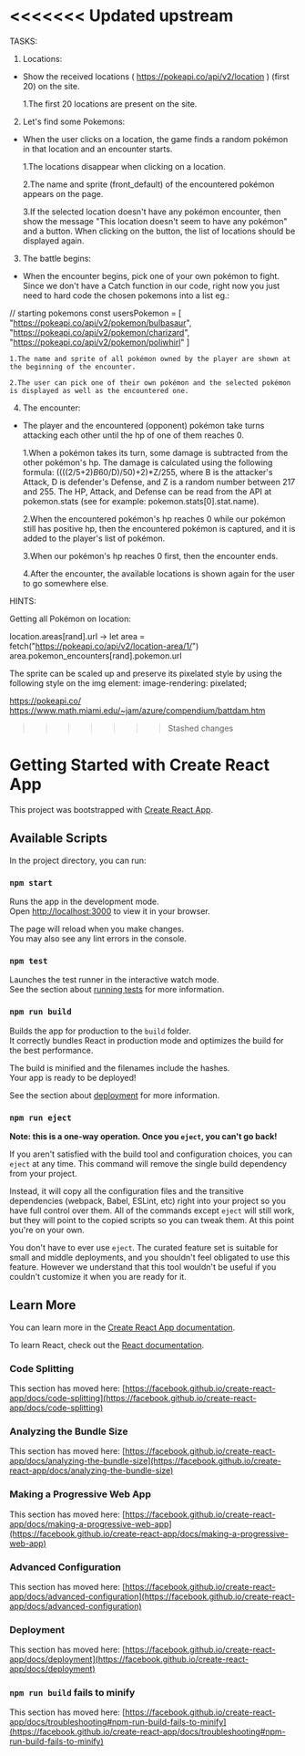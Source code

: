 <<<<<<< Updated upstream
=======
TASKS: 
1. Locations:
- Show the received locations ( https://pokeapi.co/api/v2/location ) (first 20) on the site.

    1.The first 20 locations are present on the site.

2. Let's find some Pokemons:
- When the user clicks on a location, the game finds a random pokémon in that location and an encounter starts.

    1.The locations disappear when clicking on a location.

    2.The name and sprite (front_default) of the encountered pokémon appears on the page.

    3.If the selected location doesn't have any pokémon encounter, then show the message "This location doesn't seem to have any pokémon" and a button. When clicking on the button, the list of locations should be displayed again.

3. The battle begins:
- When the encounter begins, pick one of your own pokémon to fight. Since we don't have a Catch function in our code, right now you just need to hard code the chosen pokemons into a list eg.:

// starting pokemons
const usersPokemon = [
    "https://pokeapi.co/api/v2/pokemon/bulbasaur",
    "https://pokeapi.co/api/v2/pokemon/charizard",
    "https://pokeapi.co/api/v2/pokemon/poliwhirl"
]

    1.The name and sprite of all pokémon owned by the player are shown at the beginning of the encounter.

    2.The user can pick one of their own pokémon and the selected pokémon is displayed as well as the encountered one.

4. The encounter:
- The player and the encountered (opponent) pokémon take turns attacking each other until the hp of one of them reaches 0.

    1.When a pokémon takes its turn, some damage is subtracted from the other pokémon's hp. The damage is calculated using the following formula: ((((2/5+2)*B*60/D)/50)+2)*Z/255, where B is the attacker's Attack, D is defender's Defense, and Z is a random number between 217 and 255. The HP, Attack, and Defense can be read from the API at pokemon.stats (see for example: pokemon.stats[0].stat.name).

    2.When the encountered pokémon's hp reaches 0 while our pokémon still has positive hp, then the encountered pokémon is captured, and it is added to the player's list of pokémon.

    3.When our pokémon's hp reaches 0 first, then the encounter ends.

    4.After the encounter, the available locations is shown again for the user to go somewhere else.

HINTS:

Getting all Pokémon on location:

location.areas[rand].url ->
let area = fetch("https://pokeapi.co/api/v2/location-area/1/")
area.pokemon_encounters[rand].pokemon.url

The sprite can be scaled up and preserve its pixelated style by using the following style on the img element: image-rendering: pixelated;

https://pokeapi.co/
https://www.math.miami.edu/~jam/azure/compendium/battdam.htm


>>>>>>> Stashed changes
# Getting Started with Create React App

This project was bootstrapped with [Create React App](https://github.com/facebook/create-react-app).

## Available Scripts

In the project directory, you can run:

### `npm start`

Runs the app in the development mode.\
Open [http://localhost:3000](http://localhost:3000) to view it in your browser.

The page will reload when you make changes.\
You may also see any lint errors in the console.

### `npm test`

Launches the test runner in the interactive watch mode.\
See the section about [running tests](https://facebook.github.io/create-react-app/docs/running-tests) for more information.

### `npm run build`

Builds the app for production to the `build` folder.\
It correctly bundles React in production mode and optimizes the build for the best performance.

The build is minified and the filenames include the hashes.\
Your app is ready to be deployed!

See the section about [deployment](https://facebook.github.io/create-react-app/docs/deployment) for more information.

### `npm run eject`

**Note: this is a one-way operation. Once you `eject`, you can't go back!**

If you aren't satisfied with the build tool and configuration choices, you can `eject` at any time. This command will remove the single build dependency from your project.

Instead, it will copy all the configuration files and the transitive dependencies (webpack, Babel, ESLint, etc) right into your project so you have full control over them. All of the commands except `eject` will still work, but they will point to the copied scripts so you can tweak them. At this point you're on your own.

You don't have to ever use `eject`. The curated feature set is suitable for small and middle deployments, and you shouldn't feel obligated to use this feature. However we understand that this tool wouldn't be useful if you couldn't customize it when you are ready for it.

## Learn More

You can learn more in the [Create React App documentation](https://facebook.github.io/create-react-app/docs/getting-started).

To learn React, check out the [React documentation](https://reactjs.org/).

### Code Splitting

This section has moved here: [https://facebook.github.io/create-react-app/docs/code-splitting](https://facebook.github.io/create-react-app/docs/code-splitting)

### Analyzing the Bundle Size

This section has moved here: [https://facebook.github.io/create-react-app/docs/analyzing-the-bundle-size](https://facebook.github.io/create-react-app/docs/analyzing-the-bundle-size)

### Making a Progressive Web App

This section has moved here: [https://facebook.github.io/create-react-app/docs/making-a-progressive-web-app](https://facebook.github.io/create-react-app/docs/making-a-progressive-web-app)

### Advanced Configuration

This section has moved here: [https://facebook.github.io/create-react-app/docs/advanced-configuration](https://facebook.github.io/create-react-app/docs/advanced-configuration)

### Deployment

This section has moved here: [https://facebook.github.io/create-react-app/docs/deployment](https://facebook.github.io/create-react-app/docs/deployment)

### `npm run build` fails to minify

This section has moved here: [https://facebook.github.io/create-react-app/docs/troubleshooting#npm-run-build-fails-to-minify](https://facebook.github.io/create-react-app/docs/troubleshooting#npm-run-build-fails-to-minify)

